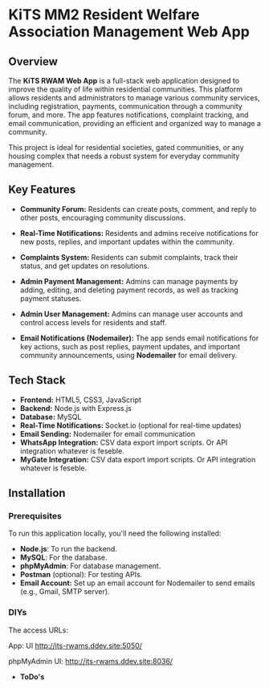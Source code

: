 # KiTS MM2 Resident Welfare Association Management Web App

## Overview

The **KiTS RWAM Web App** is a full-stack web application designed to improve the quality of life within residential communities. This platform allows residents and administrators to manage various community services, including registration, payments, communication through a community forum, and more. The app features notifications, complaint tracking, and email communication, providing an efficient and organized way to manage a community.

This project is ideal for residential societies, gated communities, or any housing complex that needs a robust system for everyday community management.

## Key Features

- **Community Forum:** Residents can create posts, comment, and reply to other posts, encouraging community discussions.

- **Real-Time Notifications:** Residents and admins receive notifications for new posts, replies, and important updates within the community.

- **Complaints System:** Residents can submit complaints, track their status, and get updates on resolutions.

- **Admin Payment Management:** Admins can manage payments by adding, editing, and deleting payment records, as well as tracking payment statuses.

- **Admin User Management:** Admins can manage user accounts and control access levels for residents and staff.

- **Email Notifications (Nodemailer):** The app sends email notifications for key actions, such as post replies, payment updates, and important community announcements, using **Nodemailer** for email delivery.

## Tech Stack

- **Frontend:** HTML5, CSS3, JavaScript
- **Backend:** Node.js with Express.js
- **Database:** MySQL
- **Real-Time Notifications:** Socket.io (optional for real-time updates)
- **Email Sending:** Nodemailer for email communication
- **WhatsApp Integration:** CSV data export import scripts. Or API integration whatever is feseble.
- **MyGate Integration:** CSV data export import scripts. Or API integration whatever is feseble.

## Installation

### Prerequisites

To run this application locally, you'll need the following installed:

- **Node.js**: To run the backend.
- **MySQL**: For the database.
- **phpMyAdmin**: For database management.
- **Postman** (optional): For testing APIs.
- **Email Account:** Set up an email account for Nodemailer to send emails (e.g., Gmail, SMTP server).

### DIYs

The access URLs:

App: UI http://its-rwams.ddev.site:5050/

phpMyAdmin UI: http://its-rwams.ddev.site:8036/

- **ToDo's**

  
